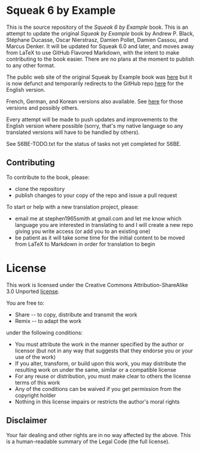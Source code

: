# Squeak 6 by Example
This is the source repository of the *Squeak 6 by Example* book. This is an attempt to update the original *Squeak by Example* book by Andrew P. Black, Stéphane Ducasse, Oscar Nierstrasz, Damien Pollet, Damien Cassou, and Marcus Denker. It will be updated for Squeak 6.0 and later, and moves away from LaTeX to use GitHub Flavored Markdown, with the intent to make contributing to the book easier. There are no plans at the moment to publish to any other format.

The public web site of the original Squeak by Example book was [here](http://squeakbyexample.org/) but it is now defunct and temporarily redirects to the GitHub repo [here](https://github.com/SquareBracketAssociates/SqueakByExample-english) for the English version.

French, German, and Korean versions also available. See [here](http://github.com/SquareBracketAssociates/) for those versions and possibly others.

Every attempt will be made to push updates and improvements to the English version where possible (sorry, that's my native language so any translated versions will have to be handled by others).

See S6BE-TODO.txt for the status of tasks not yet completed for S6BE.

## Contributing

To contribute to the book, please:

- clone the repository
- publish changes to your copy of the repo and issue a pull request

To start or help with a new translation project, please:

- email me at stephen1965smith at gmail.com and let me know which language you are interested in translating to and I will create a new repo giving you write access (or add you to an existing one)
- be patient as it will take some time for the initial content to be moved from LaTeX to Markdown in order for translation to begin

# License

This work is licensed under the Creative Commons Attribution-ShareAlike 3.0 Unported [license](http://creativecommons.org/licenses/by-sa/3.0/).

You are free to:

- Share -- to copy, distribute and transmit the work
- Remix -- to adapt the work

under the following conditions:

- You must attribute the work in the manner specified by the author or licensor (but not in any way that suggests that they endorse you or your use of the work)
- If you alter, transform, or build upon this work, you may distribute the resulting work on under the same, similar or a compatible license
- For any reuse or distribution, you must make clear to others the license terms of this work
- Any of the conditions can be waived if you get permission from the copyright holder
- Nothing in this license impairs or restricts the author's moral rights

## Disclaimer

Your fair dealing and other rights are in no way affected by the above. This is a human-readable summary of the Legal Code (the full license).

